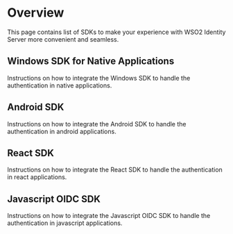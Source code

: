 # Overview
This page contains list of SDKs to make your experience with WSO2 Identity Server more convenient and seamless.

## Windows SDK for Native Applications
Instructions on how to integrate the Windows SDK to handle the authentication in native applications.

## Android SDK
Instructions on how to integrate the Android SDK to handle the authentication in android applications.

## React SDK
Instructions on how to integrate the React SDK to handle the authentication in react applications.

## Javascript OIDC SDK
Instructions on how to integrate the Javascript OIDC SDK to handle the authentication in javascript applications.